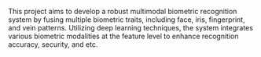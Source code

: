 This project aims to develop a robust multimodal biometric recognition system by fusing multiple biometric traits, including face, iris, fingerprint, and vein patterns. 
Utilizing deep learning techniques, the system integrates various biometric modalities at the feature level to enhance recognition accuracy, security, and etc.

